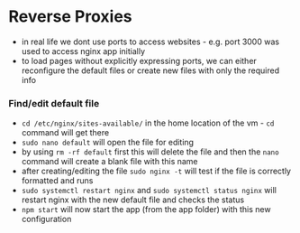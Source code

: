 # Reverse Proxies
- in real life we dont use ports to access websites - e.g. port 3000 was used to access nginx app initially
- to load pages without explicitly expressing ports, we can either reconfigure the default files or create new files with only the required info
### Find/edit default file
- `cd /etc/nginx/sites-available/` in the home location of the vm - `cd` command will get there
- `sudo nano default` will open the file for editing
- by using `rm -rf default` first this will delete the file and then the `nano` command will create a blank file with this name
- after creating/editing the file `sudo nginx -t` will test if the file is correctly formatted and runs
- `sudo systemctl restart nginx` and `sudo systemctl status nginx` will restart nginx with the new default file and checks the status
- `npm start` will now start the app (from the app folder) with this new configuration
